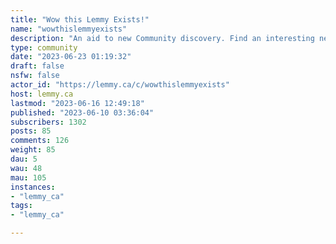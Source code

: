 ```yaml
---
title: "Wow this Lemmy Exists!" 
name: "wowthislemmyexists"
description: "An aid to new Community discovery. Find an interesting new Lemmy/Kbin etc. community? Post about it here for fame and fortune (fame and fortune not guaranteed)**Community/instance Requests** - see [!lemmy411@lemmy.ca](https://lemmy.ca/c/lemmy411) where there is a curated list of related resources in this stickiedpost here: https://lemmy.ca/post/612532**Moderation Strictness - 2023-06-16**For now since the Threadiverse is taking off, we will allow, for the time being, more general questions about Lemmy (and KBin) usage, particularly around community/magazine discovery and sharing. Starting next week however we're going to ask you to move such posts to more appropriate forums such as  !lemmy_support@lemmy.ml , or !kbinMeta@kbin.social**Rules**1. Don't be a jerk or be deliberately unhelpful2. Post title _should_ include the community name as one would type it into the community search, with instance name preferred.3. post content should elaborate more specifically what/for whom the community is about 4. Please no NSFW communities -if you want to create /c/wowthisNSFW exists go right ahead.5. No posting of personal information6. No joke, troll, or deliberately misleading requests, suggestions or posts   7. no SPAM"
type: community
date: "2023-06-23 01:19:32"
draft: false
nsfw: false
actor_id: "https://lemmy.ca/c/wowthislemmyexists"
host: lemmy.ca
lastmod: "2023-06-16 12:49:18"
published: "2023-06-10 03:36:04"
subscribers: 1302
posts: 85
comments: 126
weight: 85
dau: 5
wau: 48
mau: 105
instances:
- "lemmy_ca"
tags: 
- "lemmy_ca"

---
```


